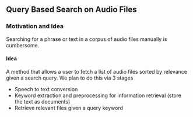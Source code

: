 ## Query Based Search on Audio Files

### Motivation and Idea
Searching for a phrase or text in a corpus of audio files manually is cumbersome.

#### Idea 
A method that allows a user to fetch a list of audio files sorted by relevance given a search query. We plan to do this via 3 stages
- Speech to text conversion
- Keyword extraction and preprocessing for information retrieval (store the text as documents)
- Retrieve relevant files given a query keyword
